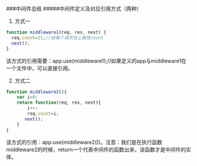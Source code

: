 ###中间件总结
#####中间件定义及对应引用方式（两种）
1. 方式一
  ```javascript
  function middleware1(req, res, next) {
    req.count=21;//给每个请求加上属性count
    next();
  }
  ```
该方式的引用需要：app.use(middleware1);//如果定义的app与middleware1在一个文件中，可以直接引用。

2. 方式二
```javascript
function middleware2(){
    var i=0;
    return function(req, res, next){
        i++;
        req.count=i;
       next();
    }
}
```
该方式的引用：app.use(middleware2())。注意：我们是在执行函数middleware2的时候，return一个代表中间件的函数出来，该函数才是中间件的实体。